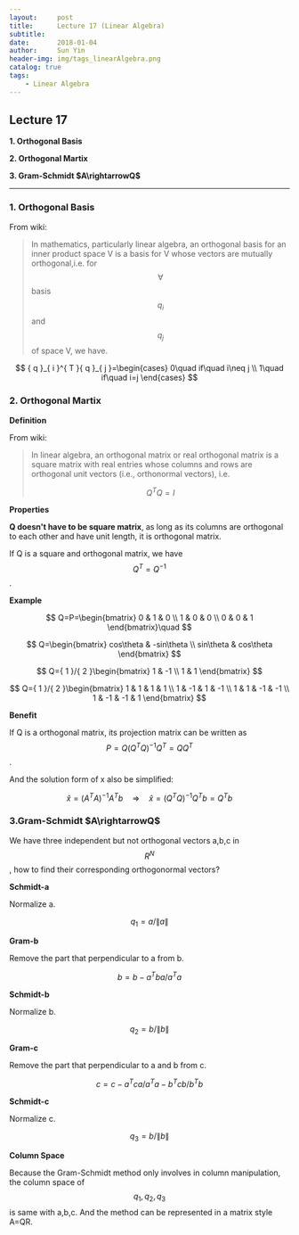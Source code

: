 ```yaml
---
layout:     post
title:      Lecture 17 (Linear Algebra)
subtitle:   
date:       2018-01-04
author:     Sun Yin
header-img: img/tags_linearAlgebra.png
catalog: true
tags:
    - Linear Algebra
---
```

## Lecture 17

**1. Orthogonal Basis**

**2. Orthogonal Martix**

**3. Gram-Schmidt $A\rightarrowQ$**

---

### 1. Orthogonal Basis

From wiki:

>In mathematics, particularly linear algebra, an orthogonal basis for an inner product space V is a basis for V whose vectors are mutually orthogonal,i.e. for $$\forall$$ basis $${q}_{i}$$ and $${q}_{j}$$ of space V, we have.

$$
{ q }_{ i }^{ T }{ q }_{ j }=\begin{cases} 0\quad if\quad i\neq j \\ 1\quad if\quad i=j \end{cases}
$$

### 2. Orthogonal Martix

**Definition**

From wiki:

>In linear algebra, an orthogonal matrix or real orthogonal matrix is a square matrix with real entries whose columns and rows are orthogonal unit vectors (i.e., orthonormal vectors), i.e.
>
>$${Q}^{T}Q=I$$

**Properties**

**Q doesn't have to be square matrix**, as long as its columns are orthogonal to each other and have unit length, it is orthogonal matrix.

If Q is a square and orthogonal matrix, we have $${Q}^{T}={Q}^{-1}$$.

**Example**

$$
Q=P=\begin{bmatrix} 0 & 1 & 0 \\ 1 & 0 & 0 \\ 0 & 0 & 1 \end{bmatrix}\quad 
$$

$$
Q=\begin{bmatrix} cos\theta  & -sin\theta  \\ sin\theta  & cos\theta  \end{bmatrix}
$$

$$
Q={ 1 }/{ 2 }\begin{bmatrix} 1 & -1 \\ 1 & 1 \end{bmatrix}
$$

$$
Q={ 1 }/{ 2 }\begin{bmatrix} 1 & 1 & 1 & 1 \\ 1 & -1 & 1 & -1 \\ 1 & 1 & -1 & -1 \\ 1 & -1 & -1 & 1 \end{bmatrix}
$$

**Benefit**

If Q is a orthogonal matrix, its projection matrix can be written as  $$P=Q{ ({ Q }^{ T }Q) }^{ -1 }{ Q }^{ T }=Q{ Q }^{ T }$$.

And the solution form of x also be simplified:

$$
\hat { x } ={ ({ A }^{ T }A) }^{ -1 }{ A }^{ T }b\quad \Rightarrow \quad \hat { x } ={ ({ Q }^{ T }Q) }^{ -1 }{ Q }^{ T }b={ Q }^{ T }b
$$

### 3.Gram-Schmidt $A\rightarrowQ$

We have three independent but not orthogonal vectors a,b,c in $${R}^{N}$$, how to find their corresponding orthogonormal vectors?

**Schmidt-a**

Normalize a.

$${ q }_{ 1 }={ a }/{ \left\| a \right\|  }$$

**Gram-b**

Remove the part that perpendicular to a from b.

$$
b=b-{ { a }^{ T }ba }/{ { a }^{ T }a }
$$

**Schmidt-b**

Normalize b.

$$
{ q }_{ 2 }={ b }/{ \left\| b \right\|  }
$$

**Gram-c**

Remove the part that perpendicular to a and b from c.

$$
c=c-{ { a }^{ T }ca }/{ { a }^{ T }a }-{ { b }^{ T }cb }/{ { b }^{ T }b }
$$

**Schmidt-c**

Normalize c.

$$
{ q }_{ 3 }={ b }/{ \left\| b \right\|  }
$$

**Column Space**

Because the Gram-Schmidt method only involves in column manipulation, the column space of $${q}_{1},{q}_{2},{q}_{3}$$ is same with a,b,c. And the method can be represented in a matrix style A=QR.











